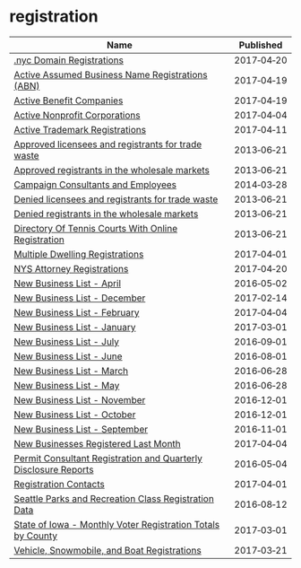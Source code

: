 # registration

Name | Published
---- | ---------
[.nyc Domain Registrations](../datasets/9cw8-7heb.md) | 2017&#x2011;04&#x2011;20
[Active Assumed Business Name Registrations (ABN)](../datasets/vt5w-tv2x.md) | 2017&#x2011;04&#x2011;19
[Active Benefit Companies](../datasets/baig-8b9x.md) | 2017&#x2011;04&#x2011;19
[Active Nonprofit Corporations](../datasets/8kyv-b2kw.md) | 2017&#x2011;04&#x2011;04
[Active Trademark Registrations](../datasets/ny3n-dx3v.md) | 2017&#x2011;04&#x2011;11
[Approved licensees and registrants for trade waste](../datasets/tphb-2tdm.md) | 2013&#x2011;06&#x2011;21
[Approved registrants in the wholesale markets](../datasets/sapz-4gsi.md) | 2013&#x2011;06&#x2011;21
[Campaign Consultants and Employees](../datasets/8n8d-ry79.md) | 2014&#x2011;03&#x2011;28
[Denied licensees and registrants for trade waste](../datasets/5t7n-dizh.md) | 2013&#x2011;06&#x2011;21
[Denied registrants in the wholesale markets](../datasets/35f6-8qd2.md) | 2013&#x2011;06&#x2011;21
[Directory Of Tennis Courts With Online Registration](../datasets/j6ik-kjbs.md) | 2013&#x2011;06&#x2011;21
[Multiple Dwelling Registrations](../datasets/tesw-yqqr.md) | 2017&#x2011;04&#x2011;01
[NYS Attorney Registrations](../datasets/eqw2-r5nb.md) | 2017&#x2011;04&#x2011;20
[New Business List - April](../datasets/5qwt-pfng.md) | 2016&#x2011;05&#x2011;02
[New Business List - December](../datasets/fizx-mxwm.md) | 2017&#x2011;02&#x2011;14
[New Business List - February](../datasets/rzbk-bycp.md) | 2017&#x2011;04&#x2011;04
[New Business List - January](../datasets/v44b-kxkg.md) | 2017&#x2011;03&#x2011;01
[New Business List - July](../datasets/395d-muju.md) | 2016&#x2011;09&#x2011;01
[New Business List - June](../datasets/i8h7-mn6v.md) | 2016&#x2011;08&#x2011;01
[New Business List - March](../datasets/iqk5-vk9d.md) | 2016&#x2011;06&#x2011;28
[New Business List - May](../datasets/qnw2-qahx.md) | 2016&#x2011;06&#x2011;28
[New Business List - November](../datasets/tu37-gsxb.md) | 2016&#x2011;12&#x2011;01
[New Business List - October](../datasets/9vys-vbud.md) | 2016&#x2011;12&#x2011;01
[New Business List - September](../datasets/ddus-tiqp.md) | 2016&#x2011;11&#x2011;01
[New Businesses Registered Last Month](../datasets/esjy-u4fc.md) | 2017&#x2011;04&#x2011;04
[Permit Consultant Registration and Quarterly Disclosure Reports](../datasets/py46-sknn.md) | 2016&#x2011;05&#x2011;04
[Registration Contacts](../datasets/feu5-w2e2.md) | 2017&#x2011;04&#x2011;01
[Seattle Parks and Recreation Class Registration Data](../datasets/pfm3-d3j2.md) | 2016&#x2011;08&#x2011;12
[State of Iowa - Monthly Voter Registration Totals by County](../datasets/cp55-uurs.md) | 2017&#x2011;03&#x2011;01
[Vehicle, Snowmobile, and Boat Registrations](../datasets/w4pv-hbkt.md) | 2017&#x2011;03&#x2011;21

